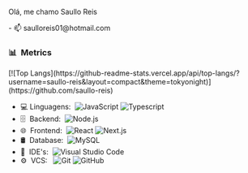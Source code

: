 <p>Olá, me chamo Saullo Reis</p>
<p>- 📫 saulloreis01@hotmail.com</p>

<!---
[![Top Langs](https://github-readme-stats.vercel.app/api/top-langs/?username=saullo-reis&layout=compact)](https://github.com/anuraghazra/github-readme-stats)

![Top Langs](https://github-readme-stats.vercel.app/api/top-langs/?username=saullo-reis&layout=compact&theme=tokyonight)

<a href=""> <img align="center" src="https://github-readme-stats.vercel.app/api/top-langs/?username=saullo-reis&theme=react&line_height=40&hide=css"/> </a>
--->

<h3>📊 &nbsp;Metrics</h3>
[![Top Langs](https://github-readme-stats.vercel.app/api/top-langs/?username=saullo-reis&layout=compact&theme=tokyonight)](https://github.com/saullo-reis)

- 💻&nbsp;Linguagens:&nbsp;
  ![JavaScript](https://img.shields.io/badge/-Javascript-0A1A2F?style=flat&logo=javascript)
  ![Typescript](https://img.shields.io/badge/-Typescript-0A1A2F?style=flat&logo=typescript)
- 🗄 &nbsp;Backend:&nbsp;
  ![Node.js](https://img.shields.io/badge/-Node.js-0A1A2F?style=flat&logo=node.js)
- 🌐 &nbsp;Frontend:&nbsp;
  ![React](https://img.shields.io/badge/-React-0A1A2F?style=flat&logo=react)
  ![Next.js](https://img.shields.io/badge/-Next.js-0A1A2F?style=flat&logo=next.js)
- 🛢 &nbsp;Database:&nbsp;
  ![MySQL](https://img.shields.io/badge/-MySQL-0A1A2F?style=flat&logo=mysql&logoColor=00d8fd)
- 🔧 &nbsp;IDE's:&nbsp;
  ![Visual Studio Code](https://img.shields.io/badge/-Visual%20Studio%20Code-0A1A2F?style=flat&logo=visual-studio-code&logoColor=007ACC)
- ⚙️ &nbsp;VCS: &nbsp;
  ![Git](https://img.shields.io/badge/-Git-0A1A2F?style=flat&logo=git)
  ![GitHub](https://img.shields.io/badge/-GitHub-0A1A2F?style=flat&logo=github)
